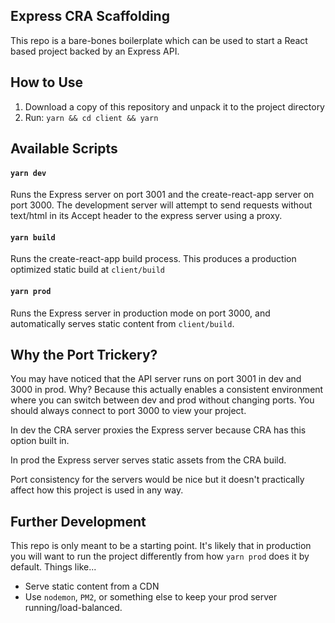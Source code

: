 Express CRA Scaffolding
--------------------

This repo is a bare-bones boilerplate which can be used to start a React based project backed by an Express API.

## How to Use
  
1. Download a copy of this repository and unpack it to the project directory
2. Run: `yarn && cd client && yarn`

## Available Scripts

#### `yarn dev`

Runs the Express server on port 3001 and the create-react-app server on port 3000. The development server will attempt to send requests without text/html in its Accept header to the express server using a proxy.

#### `yarn build`

Runs the create-react-app build process. This produces a production optimized static build at `client/build`

#### `yarn prod`

Runs the Express server in production mode on port 3000, and automatically serves static content from `client/build`.

## Why the Port Trickery?

You may have noticed that the API server runs on port 3001 in dev and 3000 in prod. Why? Because this actually enables a consistent environment where you can switch between dev and prod without changing ports. You should always connect to port 3000 to view your project.
 
In dev the CRA server proxies the Express server because CRA has this option built in.
  
In prod the Express server serves static assets from the CRA build.

Port consistency for the servers would be nice but it doesn't practically affect how this project is used in any way.

## Further Development

This repo is only meant to be a starting point. It's likely that in production you will want to run the project differently from how `yarn prod` does it by default. Things like...

* Serve static content from a CDN
* Use `nodemon`, `PM2`, or something else to keep your prod server running/load-balanced. 